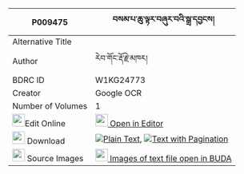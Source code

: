 |P009475|བསམ་པ་ཆུ་ལྟར་བཞུར་བའི་སྒྲ་དབྱངས། 
| --- | --- 
|Alternative Title |
|Author| རེབ་གོང་རྡོ་རྗེ་མཁར།
|BDRC ID | W1KG24773
|Creator | Google OCR
|Number of Volumes| 1
|<img width="25" src="https://img.icons8.com/color/25/000000/edit-property.png">Edit Online| [<img width="25" src="https://avatars.githubusercontent.com/u/45091458?s=200&v=4"> Open in Editor](http://editor.openpecha.org/P009475)
|<img width="25" src="https://img.icons8.com/fluent/48/000000/download-2.png"/>  Download | [![](https://img.icons8.com/color/20/000000/txt.png)Plain Text](https://github.com/Openpecha/P009475/releases/download/v1/sampa_chu_tar_shyurwa_i_drayan_plain_P009475.zip), [![](https://img.icons8.com/color/20/000000/txt.png)Text with Pagination](https://github.com/Openpecha/P009475/releases/download/v1/sampa_chu_tar_shyurwa_i_drayan_pages_P009475.zip)
|<img width="25" src="https://img.icons8.com/plasticine/100/000000/pictures-folder.png"/>  Source Images | [<img width="25" src="https://library.bdrc.io/icons/BUDA-small.svg"> Images of text file open in BUDA](https://library.bdrc.io/show/bdr:W1KG24773)